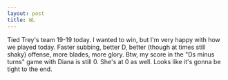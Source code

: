 ```yaml
---
layout: post
title: WL
---
```


Tied Trey&#39;s team 19-19 today. I wanted to win, but I&#39;m very happy with how we played today. Faster subbing, better D, better (though at times still shaky) offense, more blades, more glory. Btw, my score in the &quot;Ds minus turns&quot; game with Diana is still 0. She&#39;s at 0 as well. Looks like it&#39;s gonna be tight to the end.